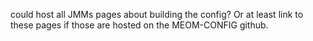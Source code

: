 could host all JMMs pages about building the config? Or at least link to these pages if those are hosted on the MEOM-CONFIG github.
